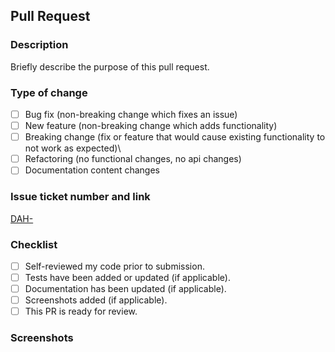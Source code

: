 ## Pull Request

### Description

Briefly describe the purpose of this pull request.

### Type of change

- [ ] Bug fix (non-breaking change which fixes an issue)
- [ ] New feature (non-breaking change which adds functionality)
- [ ] Breaking change (fix or feature that would cause existing functionality to not work as expected)\
- [ ] Refactoring (no functional changes, no api changes)
- [ ] Documentation content changes

### Issue ticket number and link

[DAH-](https://igit.atlassian.net/jira/software/projects/DAH/boards/4?selectedIssue=DAH-)

### Checklist

- [ ] Self-reviewed my code prior to submission.
- [ ] Tests have been added or updated (if applicable).
- [ ] Documentation has been updated (if applicable).
- [ ] Screenshots added (if applicable).
- [ ] This PR is ready for review.

### Screenshots
